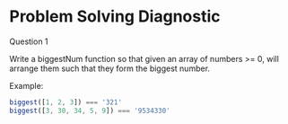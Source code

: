 # Problem Solving Diagnostic

Question 1

Write a biggestNum function so that given an array of numbers >= 0, will
arrange them such that they form the biggest number.

Example:

```javascript
biggest([1, 2, 3]) === '321'
biggest([3, 30, 34, 5, 9]) === '9534330'
```
